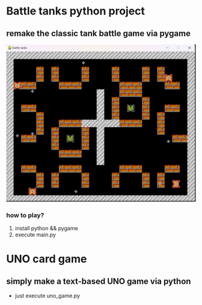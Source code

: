 # Battle tanks python project 
## remake the classic tank battle game via pygame  
![game-image](pic.png)
### how to play?  
1. install python && pygame  
2. execute main.py
  
# UNO card game
## simply make a text-based UNO game via python
* just execute uno_game.py

